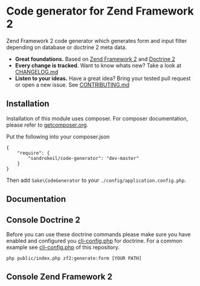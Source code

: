 # Code generator for Zend Framework 2

Zend Framework 2 code generator which generates form and input filter depending on database or doctrine 2 meta data.

 * **Great foundations.** Based on [Zend Framework 2](https://github.com/zendframework/zf2) and [Doctrine 2](https://github.com/doctrine/doctrine2)
 * **Every change is tracked**. Want to know whats new? Take a look at [CHANGELOG.md](CHANGELOG.md)
 * **Listen to your ideas.** Have a great idea? Bring your tested pull request or open a new issue. See [CONTRIBUTING.md](CONTRIBUTING.md)

## Installation

Installation of this module uses composer. For composer documentation, please refer to
[getcomposer.org](http://getcomposer.org/).

Put the following into your composer.json

    {
        "require": {
            "sandrokeil/code-generator": "dev-master"
        }
    }

Then add `Sake\CodeGenerator` to your `./config/application.config.php`.

## Documentation

## Console Doctrine 2
Before you can use these doctrine commands please make sure you have enabled and configured you [cli-config.php](http://docs.doctrine-project.org/en/latest/reference/tools.html#configuration) for
doctrine. For a common example see [cli-config.php](cli-config.php) of this repository.

```
php public/index.php zf2:generate:form [YOUR PATH]
```

## Console Zend Framework 2
